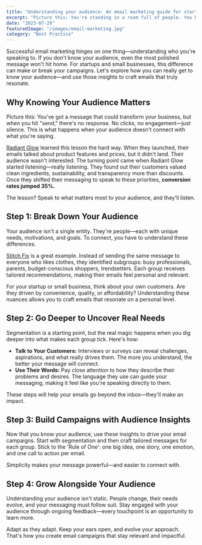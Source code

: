 ```yaml
---
title: "Understanding your audience: An email marketing guide for startups and SMBs"
excerpt: "Picture this: You're standing in a room full of people. You have something vital to say that could change the game for you and your fledgling venture. You take a deep breath and start to speak. But there's one snag — you're speaking French, and the people in the room only understand Japanese. What's the impact of your words? Zilch. Zero. Nada."
date: "2023-07-29"
featuredImage: "/images/email-marketing.jpg"
category: "Best Practice"
---
```


Successful email marketing hinges on one thing—understanding who you're speaking to. If you don't know your audience, even the most polished message won't hit home. For startups and small businesses, this difference can make or break your campaigns. Let's explore how you can really get to know your audience—and use those insights to craft emails that truly resonate.

## Why Knowing Your Audience Matters

Picture this: You've got a message that could transform your business, but when you hit "send," there's no response. No clicks, no engagement—just silence. This is what happens when your audience doesn't connect with what you're saying.

[Radiant Glow](https://radiantglow.com) learned this lesson the hard way. When they launched, their emails talked about product features and prices, but it didn't land. Their audience wasn't interested. The turning point came when Radiant Glow started listening—really listening. They found out their customers valued clean ingredients, sustainability, and transparency more than discounts. Once they shifted their messaging to speak to these priorities, **conversion rates jumped 35%.**

The lesson? Speak to what matters most to your audience, and they'll listen.

## Step 1: Break Down Your Audience

Your audience isn't a single entity. They're people—each with unique needs, motivations, and goals. To connect, you have to understand these differences.

[Stitch Fix](https://stitchfix.com) is a great example. Instead of sending the same message to everyone who likes clothes, they identified subgroups: busy professionals, parents, budget-conscious shoppers, trendsetters. Each group receives tailored recommendations, making their emails feel personal and relevant.

For your startup or small business, think about your own customers. Are they driven by convenience, quality, or affordability? Understanding these nuances allows you to craft emails that resonate on a personal level.

## Step 2: Go Deeper to Uncover Real Needs

Segmentation is a starting point, but the real magic happens when you dig deeper into what makes each group tick. Here's how:

- **Talk to Your Customers:** Interviews or surveys can reveal challenges, aspirations, and what really drives them. The more you understand, the better your message will connect.
- **Use Their Words:** Pay close attention to how they describe their problems and desires. The language they use can guide your messaging, making it feel like you're speaking directly to them.

These steps will help your emails go beyond the inbox—they'll make an impact.

## Step 3: Build Campaigns with Audience Insights

Now that you know your audience, use these insights to drive your email campaigns. Start with segmentation and then craft tailored messages for each group. Stick to the 'Rule of One': one big idea, one story, one emotion, and one call to action per email.

Simplicity makes your message powerful—and easier to connect with.

## Step 4: Grow Alongside Your Audience

Understanding your audience isn't static. People change, their needs evolve, and your messaging must follow suit. Stay engaged with your audience through ongoing feedback—every touchpoint is an opportunity to learn more.

Adapt as they adapt. Keep your ears open, and evolve your approach. That's how you create email campaigns that stay relevant and impactful.